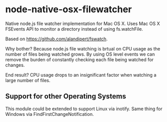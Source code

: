 node-native-osx-filewatcher
===========================

Native node.js file watcher implementation for Mac OS X. Uses Mac OS X FSEvents API to monitor a directory instead of using fs.watchFile.

Based on https://github.com/alandipert/fswatch.

Why bother? Because node.js file watching is brtual on CPU usage as the number of files being watched grows. By using OS level events we can remove the burden of constantly checking each file being watched for changes.

End result? CPU usage drops to an insignificant factor when watching a large number of files. 

Support for other Operating Systems
---------------------------

This module could be extended to support Linux via inotify.
Same thing for Windows via FindFirstChangeNotification.
